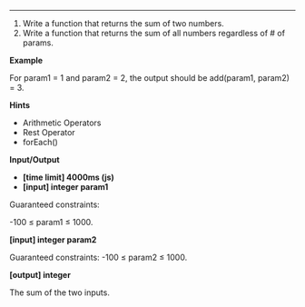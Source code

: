 
---
1. Write a function that returns the sum of two numbers.
2. Write a function that returns the sum of all numbers regardless of # of params.

**Example**

For param1 = 1 and param2 = 2, the output should be
add(param1, param2) = 3.

**Hints**
-   Arithmetic Operators
-   Rest Operator
-   forEach()

**Input/Output**

- **[time limit] 4000ms (js)**
- **[input] integer param1**

Guaranteed constraints:

-100 ≤ param1 ≤ 1000.

**[input] integer param2**

Guaranteed constraints:
-100 ≤ param2 ≤ 1000.

**[output] integer**

The sum of the two inputs.